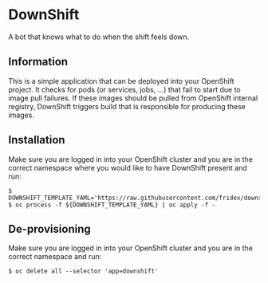 # DownShift

A bot that knows what to do when the shift feels down.

## Information

This is a simple application that can be deployed into your OpenShift project. It checks for pods (or services, jobs, ...) that fail to start due to image pull failures. If these images should be pulled from OpenShift internal registry, DownShift triggers build that is responsible for producing these images.

## Installation

Make sure you are logged in into your OpenShift cluster and you are in the correct namespace where you would like to have DownShift present and run:

```console
$ DOWNSHIFT_TEMPLATE_YAML='https://raw.githubusercontent.com/fridex/downshift/master/openshift/template.yaml'
$ oc process -f ${DOWNSHIFT_TEMPLATE_YAML} | oc apply -f -
```


## De-provisioning

Make sure you are logged in into your OpenShift cluster and you are in the correct namespace and run:

```console
$ oc delete all --selector 'app=downshift'
```